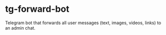 # tg-forward-bot
Telegram bot that forwards all user messages (text, images, videos, links) to an admin chat.
